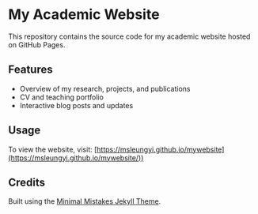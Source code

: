 # My Academic Website

This repository contains the source code for my academic website hosted on GitHub Pages.

## Features
- Overview of my research, projects, and publications
- CV and teaching portfolio
- Interactive blog posts and updates

## Usage
To view the website, visit: [https://msleungyi.github.io/mywebsite](https://msleungyi.github.io/mywebsite/))

## Credits
Built using the [Minimal Mistakes Jekyll Theme](https://mmistakes.github.io/minimal-mistakes/).
